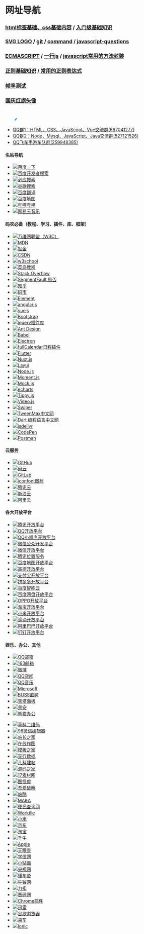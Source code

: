 # 网址导航

<meta name="referrer" content="never" />
<meta name="keywords" content="简单导航,上网导航,网站导航,网址导航,网址大全" />
<meta name="description" content="最简洁的网址导航网站大全，办公白领设计师行业推荐比较好用的绿色小清新上网主页。企业实用工具综合极简商务风格，简单干净，简约个性官方网页。" />
<link rel="stylesheet" href="css/base.css">

### [html标签基础、css基础内容](study/html.md) / [入门级基础知识](study/入门级基础知识.md)
### [SVG LOGO](logo.md) / [git](study/git.md) / [command](study/command.md) / [javascript-questions](study/javascript-questions.md)
### [ECMASCRIPT](study/ecmascript.md) / [一行js](study/0001.md) / [javascript常用的方法封裝](study/0002.md)
### [正则基础知识](study/reg.md) / [常用的正则表达式](study/reg1.md)
### [帧率测试](frameratetest.html)
### [国庆红旗头像](avatar-editor)

<svg width="40px" height="40px" viewBox="0 0 44 44" xmlns="http://www.w3.org/2000/svg">
  <circle cx="22" cy="22" r="20" fill="none" stroke="#359dda" stroke-width="4">
    <animate attributeName="stroke-dasharray" from="4,126" to="130,126" dur="1.5" repeatCount="indefinite" />
    <animate attributeName="stroke-dashoffset" from="0" to="-130" dur="1.5" repeatCount="indefinite" />
    <animateTransform attributeName="transform" attributeType="XML" type="rotate" from="0 22 22" to="360 22 22" dur="2" repeatCount="indefinite">
    </animateTransform>
  </circle>
</svg>

<div class="urlList"></div>

* [QQ群1：HTML、CSS、JavaScript、Vue交流群(687041277)](https://qm.qq.com/cgi-bin/qm/qr?k=6d4Oyx0Crs0-snOSO6-9YWHzYk4rzxVW&jump_from=webapi "QQ群1：HTML、CSS、JavaScript、Vue交流群(687041277)")
* [QQ群2：Node、Mysql、JavaScript、Java交流群(527121526)](https://qm.qq.com/cgi-bin/qm/qr?k=SjSJuT8zxED3xr9RU6nt6qf7w2O9twmx&jump_from=webapi "QQ群2：Node、Mysql、JavaScript、Java交流群(527121526)")
* [QQ飞车手游车队群(259948385)](https://qm.qq.com/cgi-bin/qm/qr?k=6d4Oyx0Crs0-snOSO6-9YWHzYk4rzxVW&jump_from=webapi "QQ飞车手游车队群(259948385)")

#### 名站导航
* [<img src="favicon/baidu.ico">百度一下](https://www.baidu.com "百度一下")
* [<img src="favicon/baidu.ico">百度开发者搜索](https://kaifa.baidu.com/ "百度开发者搜索")
* [<img src="favicon/bing.ico">必应搜索](https://www.bing.com "必应搜索")
* [<img src="favicon/google.ico">谷歌搜索](https://www.google.cn "谷歌搜索")
* [<img src="favicon/fanyi.baidu.ico">百度翻译](https://fanyi.baidu.com "百度翻译")
* [<img src="favicon/map.baidu.ico">百度地图](https://map.baidu.com "百度地图")
* [<img src="favicon/bilibili.ico">哔哩哔哩](https://www.bilibili.com "哔哩哔哩")
* [<img src="favicon/music.163.ico">网易云音乐](https://music.163.com "网易云音乐")

#### 码农必备（教程、学习、插件、库、框架）
* [<img src="favicon/w3.ico">万维网联盟（W3C）](https://www.w3.org "万维网联盟（W3C）")
* [<img src="favicon/developer.mozilla.ico">MDN](https://developer.mozilla.org "MDN")
* [<img src="favicon/juejin.ico">掘金](https://juejin.cn "掘金")
* [<img src="favicon/csdn.ico">CSDN](https://www.csdn.net "CSDN")
* [<img src="favicon/w3school.png">w3school](https://www.w3school.com.cn "w3school")
* [<img src="favicon/runoob.ico">菜鸟教程](https://www.runoob.com "菜鸟教程")
* [<img src="favicon/stackoverflow.ico">Stack Overflow](https://stackoverflow.com "Stack Overflow")
* [<img src="favicon/segmentfault.ico">SegmentFault 思否](https://segmentfault.com "SegmentFault 思否")
* [<img src="favicon/zhihu.ico">知乎](https://www.zhihu.com "知乎")
* [<img src="favicon/codemart.ico">码市](https://codemart.com "码市")
* [<img src="favicon/element.eleme.ico">Element](https://element.eleme.cn/#/zh-CN "Element")
* [<img src="favicon/angularjs.ico">angularjs](https://angularjs.org "angularjs")
* [<img src="favicon/vuejs.svg">vuejs](https://cn.vuejs.org "vuejs")
* [<img src="favicon/bootcss.ico">Bootstrap](https://www.bootcss.com "Bootstrap")
* [<img src="favicon/jq22.ico">jquery插件库](https://jq22.com "jquery插件库")
* [<img src="favicon/ant.design.png">Ant Design](https://ant.design/index-cn "Ant Design")
* [<img src="favicon/babeljs.png">Babel](https://www.babeljs.cn "Babel")
* [<img src="favicon/electronjs.ico">Electron](https://www.electronjs.org "Electron")
* [<img src="favicon/fullcalendar.ico">fullCalendar日程插件](https://fullcalendar.io "fullCalendar日程插件")
* [<img src="favicon/flutter.ico">Flutter](https://flutter.cn "Flutter")
* [<img src="favicon/nuxtjs.ico">Nuxt.js](https://www.nuxtjs.cn "Nuxt.js")
* [<img src="favicon/layui.ico">Layui](https://www.layui.com "Layui")
* [<img src="favicon/nodejs.ico">Node.js](https://nodejs.org "Node.js")
* [<img src="favicon/momentjs.png">Moment.js](http://momentjs.cn "Moment.js")
* [<img src="favicon/mockjs.svg">Mock.js](http://mockjs.com "Mock.js")
* [<img src="favicon/echarts.png">echarts](https://echarts.apache.org "echarts")
* [<img src="favicon/tippyjs.png">Tippy.js](https://tippyjs.bootcss.com "Tippy.js")
* [<img src="favicon/videojs.ico">Video.js](https://videojs.com "Video.js")
* [<img src="favicon/swiperjs.png">Swiper](https://swiperjs.com "Swiper")
* [<img src="favicon/tweenmax.ico">TweenMax中文网](https://www.tweenmax.com.cn "TweenMax中文网")
* [<img src="favicon/dartcn.png">Dart 编程语言中文网](https://www.dartcn.com "Dart 编程语言中文网")
* [<img src="favicon/jsdelivr.ico">jsdelivr](https://www.jsdelivr.com "jsdelivr")
* [<img src="favicon/codepen.ico">CodePen](https://codepen.io "CodePen")
* [<img src="favicon/postman.ico">Postman](https://www.postman.com "Postman")

#### 云服务
* [<img src="favicon/github.ico">GitHub](https://github.com "GitHub")
* [<img src="favicon/gitee.ico">码云](https://gitee.com "码云")
* [<img src="favicon/gitlab.ico">GitLab](https://gitlab.com "GitLab")
* [<img src="favicon/iconfont.ico">iconfont图标](https://iconfont.cn "iconfont图标")
* [<img src="favicon/cloud.tencent.ico">腾讯云](https://cloud.tencent.com "腾讯云")
* [<img src="favicon/sinacloud.ico">新浪云](https://www.sinacloud.com "新浪云")
* [<img src="favicon/aliyun.ico">阿里云](https://www.aliyun.com "阿里云")

#### 各大开放平台
* [<img src="favicon/open.tencent.ico">腾讯开放平台](https://open.tencent.com "腾讯开放平台")
* [<img src="favicon/om.qq.ico">QQ开放平台](https://om.qq.com "QQ开放平台")
* [<img src="favicon/q.qq.ico">QQ小程序开放平台](https://q.qq.com/#/ "QQ小程序开放平台")
* [<img src="favicon/weixin.qq.ico">微信公众开发平台](https://mp.weixin.qq.com "微信公众开发平台")
* [<img src="favicon/weixin.qq.ico">微信开放平台](https://open.weixin.qq.com "微信开放平台")
* [<img src="favicon/map.qq.ico">腾讯位置服务](https://lbs.qq.com "腾讯位置服务")
* [<img src="favicon/map.baidu.ico">百度地图开放平台](https://lbsyun.baidu.com "百度地图开放平台")
* [<img src="favicon/amap.ico">高德开放平台](https://developer.amap.com "高德开放平台")
* [<img src="favicon/alipay.ico">支付宝开放平台](https://open.alipay.com "支付宝开放平台")
* [<img src="favicon/pinduoduo.ico">拼多多开放平台](https://open.pinduoduo.com "拼多多开放平台")
* [<img src="favicon/cloud.baidu.ico">百度智能云](https://cloud.baidu.com "百度智能云")
* [<img src="favicon/pan.baidu.ico">百度网盘开放平台](https://pan.baidu.com "百度网盘开放平台")
* [<img src="favicon/oppomobile.ico">OPPO开放平台](https://open.oppomobile.com "OPPO开放平台")
* [<img src="favicon/taobao.ico">淘宝开放平台](https://open.taobao.com "淘宝开放平台")
* [<img src="favicon/mi.ico">小米开放平台](https://dev.mi.com "小米开放平台")
* [<img src="favicon/xiaojukeji.ico">滴滴开放平台](https://open.xiaojukeji.com "滴滴开放平台")
* [<img src="favicon/1688.ico">阿里巴巴开放平台](https://open.1688.com "阿里巴巴开放平台")
* [<img src="favicon/open.dingtalk.png">钉钉开放平台](https://open.dingtalk.com "钉钉开放平台")

#### 娱乐、办公、其他
* [<img src="favicon/mail.qq.ico">QQ邮箱](https://mail.qq.com "QQ邮箱")
* [<img src="favicon/mail.163.ico">163邮箱](https://mail.163.com "163邮箱")
* [<img src="favicon/weibo.ico">微博](https://www.weibo.com "微博")
* [<img src="favicon/qzone.qq.ico">QQ空间](https://qzone.qq.com "QQ空间")
* [<img src="favicon/y.qq.ico">QQ音乐](https://y.qq.com "QQ音乐")
* [<img src="favicon/microsoft.ico">Microsoft](https://www.microsoft.com/zh-cn "Microsoft")
* [<img src="favicon/zhipin.ico">BOSS直聘](https://www.zhipin.com "BOSS直聘")
* [<img src="favicon/bt.ico">宝塔面板](https://www.bt.cn "宝塔面板")
* [<img src="favicon/zzidc.ico">景安](https://www.zzidc.com "景安")
* [<img src="favicon/tukuppt.ico">熊猫办公](https://www.tukuppt.com "熊猫办公")
<!-- * [<img src="favicon/lanhuapp.ico">蓝湖](https://lanhuapp.com "蓝湖") -->
* [<img src="favicon/cli.ico">草料二维码](https://cli.im "草料二维码")
* [<img src="favicon/96weixin.ico">96微信编辑器](https://bj.96weixin.com "96微信编辑器")
* [<img src="favicon/chinaz.ico">站长之家](https://www.chinaz.com "站长之家")
* [<img src="favicon/processon.ico">在线作图](https://processon.com "在线作图")
* [<img src="favicon/cssmoban.ico">模板之家](http://www.cssmoban.com "模板之家")
* [<img src="favicon/tianapi.ico">天行数据](https://www.tianapi.com "天行数据")
* [<img src="favicon/fkw.ico">凡科建站](https://fkw.com "凡科建站")
* [<img src="favicon/mycodes.ico">源码之家](https://www.mycodes.net "源码之家")
* [<img src="favicon/17sucai.ico">17素材网](https://www.17sucai.com "17素材网")
* [<img src="favicon/818ps.ico">图怪兽](https://818ps.com "图怪兽")
* [<img src="favicon/52pojie.ico">吾爱破解](https://www.52pojie.cn "吾爱破解")
* [<img src="favicon/zcool.ico">站酷](https://www.zcool.com.cn "站酷")
* [<img src="favicon/maka.ico">MAKA](https://maka.im "MAKA")
* [<img src="favicon/51240.ico">便民查询网](https://www.51240.com "便民查询网")
* [<img src="favicon/worktile.ico">Worktile](https://worktile.com "Worktile")
* [<img src="favicon/mi.ico">小米](https://www.mi.com "小米")
* [<img src="favicon/jd.ico">京东](https://www.jd.com "京东")
* [<img src="favicon/taobao.ico">淘宝](https://www.taobao.com "淘宝")
* [<img src="favicon/myseller.taobao.ico">千牛](https://myseller.taobao.com "千牛")
* [<img src="favicon/apple.ico">Apple](https://apple.com.cn "Apple")
* [<img src="favicon/tianyancha.ico">天眼查](https://www.tianyancha.com "天眼查")
* [<img src="favicon/chsi.ico">学信网](https://www.chsi.com.cn "学信网")
* [<img src="favicon/smallsticker.ico">小贴画](https://smallsticker.com "小贴画")
* [<img src="favicon/cctv.ico">央视网](https://www.cctv.com "央视网")
* [<img src="favicon/dongchedi.png">懂车帝](https://www.dongchedi.com "懂车帝")
* [<img src="favicon/nowcoder.ico">牛客网](https://nowcoder.com "牛客网")
* [<img src="favicon/leetcode-cn.ico">力扣](https://leetcode-cn.com "力扣")
* [<img src="favicon/acmcoder.ico">赛码网](https://www.acmcoder.com "赛码网")
* [<img src="favicon/extfans.ico">Chrome插件](https://www.extfans.com "Chrome插件")
* [<img src="favicon/xunlei.ico">迅雷](https://www.xunlei.com "迅雷")
* [<img src="favicon/chrome.google.png">谷歌浏览器](https://www.google.cn/chrome "谷歌浏览器")
* [<img src="favicon/yiche.ico">易车](https://www.yiche.com "易车")
* [<img src="favicon/ionicframework.ico">Ionic](https://ionicframework.com "Ionic")
